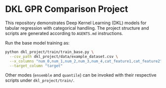 # DKL GPR Comparison Project

This repository demonstrates Deep Kernel Learning (DKL) models for tabular regression with categorical handling. The project structure and scripts are generated according to `AGENTS.md` instructions.

Run the base model training as:

```bash
python dkl_project/train/train_base.py \
  --csv_path dkl_project/data/example_dataset.csv \
  --x_columns "num_0,num_1,num_2,num_3,num_4,cat_feature1,cat_feature2" \
  --target_column "target"
```

Other modes (`ensemble` and `quantile`) can be invoked with their respective scripts under `dkl_project/train/`.
